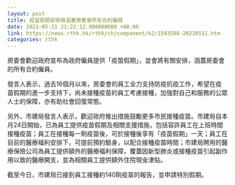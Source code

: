 ```yaml
---
layout: post
title: 疫苗假期安排將涵蓋房委會所有合約僱員
date: 2021-05-31 21:22:12.000000000 +08:00
link: https://news.rthk.hk/rthk/ch/component/k2/1593588-20210531.htm
categories: rthk
---
```


房委會歡迎政府宣布為政府僱員提供「疫苗假期」，並會將有關安排，涵蓋房委會的所有合約僱員。
      
發言人表示，過去16個月以來，房委會的員工全力支持防疫抗疫工作，希望在疫苗假期的進一步支持下，尚未接種疫苗的員工考慮接種，加強對自己和服務的公眾人士的保障，亦有助社會回復常態。

另外，市建局發言人表示，歡迎政府推出措施鼓勵更多市民接種疫苗。市建局自本月24日開始，已為員工提供疫苗假期及相關支援措施，包括容許員工在上班時間接種疫苗；員工在接種每一劑疫苗後，可於接種後享有「疫苗假期」一天；員工在目前的醫療福利安排下，可提前預約驗身，以配合接種疫苗時間；市建局聘用的醫療保險公司為員工提供額外的醫療福利保障，覆蓋因新型肺炎或接種疫苗引起副作用以致的醫療開支，並為相關員工提供額外住院現金津貼。

截至今日，市建局已接到員工接種約140劑疫苗的報告，並申請特別假期。
